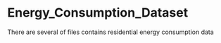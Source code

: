 # Energy_Consumption_Dataset
There are several of files contains residential energy consumption data

